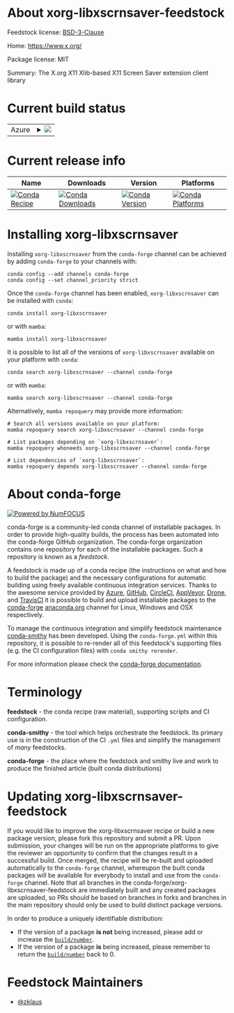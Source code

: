 About xorg-libxscrnsaver-feedstock
==================================

Feedstock license: [BSD-3-Clause](https://github.com/conda-forge/xorg-libxscrnsaver-feedstock/blob/main/LICENSE.txt)

Home: https://www.x.org/

Package license: MIT

Summary: The X.org X11 Xlib-based X11 Screen Saver extension client library

Current build status
====================


<table>
    
  <tr>
    <td>Azure</td>
    <td>
      <details>
        <summary>
          <a href="https://dev.azure.com/conda-forge/feedstock-builds/_build/latest?definitionId=9477&branchName=main">
            <img src="https://dev.azure.com/conda-forge/feedstock-builds/_apis/build/status/xorg-libxscrnsaver-feedstock?branchName=main">
          </a>
        </summary>
        <table>
          <thead><tr><th>Variant</th><th>Status</th></tr></thead>
          <tbody><tr>
              <td>linux_64</td>
              <td>
                <a href="https://dev.azure.com/conda-forge/feedstock-builds/_build/latest?definitionId=9477&branchName=main">
                  <img src="https://dev.azure.com/conda-forge/feedstock-builds/_apis/build/status/xorg-libxscrnsaver-feedstock?branchName=main&jobName=linux&configuration=linux%20linux_64_" alt="variant">
                </a>
              </td>
            </tr><tr>
              <td>linux_aarch64</td>
              <td>
                <a href="https://dev.azure.com/conda-forge/feedstock-builds/_build/latest?definitionId=9477&branchName=main">
                  <img src="https://dev.azure.com/conda-forge/feedstock-builds/_apis/build/status/xorg-libxscrnsaver-feedstock?branchName=main&jobName=linux&configuration=linux%20linux_aarch64_" alt="variant">
                </a>
              </td>
            </tr><tr>
              <td>linux_ppc64le</td>
              <td>
                <a href="https://dev.azure.com/conda-forge/feedstock-builds/_build/latest?definitionId=9477&branchName=main">
                  <img src="https://dev.azure.com/conda-forge/feedstock-builds/_apis/build/status/xorg-libxscrnsaver-feedstock?branchName=main&jobName=linux&configuration=linux%20linux_ppc64le_" alt="variant">
                </a>
              </td>
            </tr><tr>
              <td>osx_64</td>
              <td>
                <a href="https://dev.azure.com/conda-forge/feedstock-builds/_build/latest?definitionId=9477&branchName=main">
                  <img src="https://dev.azure.com/conda-forge/feedstock-builds/_apis/build/status/xorg-libxscrnsaver-feedstock?branchName=main&jobName=osx&configuration=osx%20osx_64_" alt="variant">
                </a>
              </td>
            </tr><tr>
              <td>win_64</td>
              <td>
                <a href="https://dev.azure.com/conda-forge/feedstock-builds/_build/latest?definitionId=9477&branchName=main">
                  <img src="https://dev.azure.com/conda-forge/feedstock-builds/_apis/build/status/xorg-libxscrnsaver-feedstock?branchName=main&jobName=win&configuration=win%20win_64_" alt="variant">
                </a>
              </td>
            </tr>
          </tbody>
        </table>
      </details>
    </td>
  </tr>
</table>

Current release info
====================

| Name | Downloads | Version | Platforms |
| --- | --- | --- | --- |
| [![Conda Recipe](https://img.shields.io/badge/recipe-xorg--libxscrnsaver-green.svg)](https://anaconda.org/conda-forge/xorg-libxscrnsaver) | [![Conda Downloads](https://img.shields.io/conda/dn/conda-forge/xorg-libxscrnsaver.svg)](https://anaconda.org/conda-forge/xorg-libxscrnsaver) | [![Conda Version](https://img.shields.io/conda/vn/conda-forge/xorg-libxscrnsaver.svg)](https://anaconda.org/conda-forge/xorg-libxscrnsaver) | [![Conda Platforms](https://img.shields.io/conda/pn/conda-forge/xorg-libxscrnsaver.svg)](https://anaconda.org/conda-forge/xorg-libxscrnsaver) |

Installing xorg-libxscrnsaver
=============================

Installing `xorg-libxscrnsaver` from the `conda-forge` channel can be achieved by adding `conda-forge` to your channels with:

```
conda config --add channels conda-forge
conda config --set channel_priority strict
```

Once the `conda-forge` channel has been enabled, `xorg-libxscrnsaver` can be installed with `conda`:

```
conda install xorg-libxscrnsaver
```

or with `mamba`:

```
mamba install xorg-libxscrnsaver
```

It is possible to list all of the versions of `xorg-libxscrnsaver` available on your platform with `conda`:

```
conda search xorg-libxscrnsaver --channel conda-forge
```

or with `mamba`:

```
mamba search xorg-libxscrnsaver --channel conda-forge
```

Alternatively, `mamba repoquery` may provide more information:

```
# Search all versions available on your platform:
mamba repoquery search xorg-libxscrnsaver --channel conda-forge

# List packages depending on `xorg-libxscrnsaver`:
mamba repoquery whoneeds xorg-libxscrnsaver --channel conda-forge

# List dependencies of `xorg-libxscrnsaver`:
mamba repoquery depends xorg-libxscrnsaver --channel conda-forge
```


About conda-forge
=================

[![Powered by
NumFOCUS](https://img.shields.io/badge/powered%20by-NumFOCUS-orange.svg?style=flat&colorA=E1523D&colorB=007D8A)](https://numfocus.org)

conda-forge is a community-led conda channel of installable packages.
In order to provide high-quality builds, the process has been automated into the
conda-forge GitHub organization. The conda-forge organization contains one repository
for each of the installable packages. Such a repository is known as a *feedstock*.

A feedstock is made up of a conda recipe (the instructions on what and how to build
the package) and the necessary configurations for automatic building using freely
available continuous integration services. Thanks to the awesome service provided by
[Azure](https://azure.microsoft.com/en-us/services/devops/), [GitHub](https://github.com/),
[CircleCI](https://circleci.com/), [AppVeyor](https://www.appveyor.com/),
[Drone](https://cloud.drone.io/welcome), and [TravisCI](https://travis-ci.com/)
it is possible to build and upload installable packages to the
[conda-forge](https://anaconda.org/conda-forge) [anaconda.org](https://anaconda.org/)
channel for Linux, Windows and OSX respectively.

To manage the continuous integration and simplify feedstock maintenance
[conda-smithy](https://github.com/conda-forge/conda-smithy) has been developed.
Using the ``conda-forge.yml`` within this repository, it is possible to re-render all of
this feedstock's supporting files (e.g. the CI configuration files) with ``conda smithy rerender``.

For more information please check the [conda-forge documentation](https://conda-forge.org/docs/).

Terminology
===========

**feedstock** - the conda recipe (raw material), supporting scripts and CI configuration.

**conda-smithy** - the tool which helps orchestrate the feedstock.
                   Its primary use is in the construction of the CI ``.yml`` files
                   and simplify the management of *many* feedstocks.

**conda-forge** - the place where the feedstock and smithy live and work to
                  produce the finished article (built conda distributions)


Updating xorg-libxscrnsaver-feedstock
=====================================

If you would like to improve the xorg-libxscrnsaver recipe or build a new
package version, please fork this repository and submit a PR. Upon submission,
your changes will be run on the appropriate platforms to give the reviewer an
opportunity to confirm that the changes result in a successful build. Once
merged, the recipe will be re-built and uploaded automatically to the
`conda-forge` channel, whereupon the built conda packages will be available for
everybody to install and use from the `conda-forge` channel.
Note that all branches in the conda-forge/xorg-libxscrnsaver-feedstock are
immediately built and any created packages are uploaded, so PRs should be based
on branches in forks and branches in the main repository should only be used to
build distinct package versions.

In order to produce a uniquely identifiable distribution:
 * If the version of a package **is not** being increased, please add or increase
   the [``build/number``](https://docs.conda.io/projects/conda-build/en/latest/resources/define-metadata.html#build-number-and-string).
 * If the version of a package **is** being increased, please remember to return
   the [``build/number``](https://docs.conda.io/projects/conda-build/en/latest/resources/define-metadata.html#build-number-and-string)
   back to 0.

Feedstock Maintainers
=====================

* [@zklaus](https://github.com/zklaus/)

